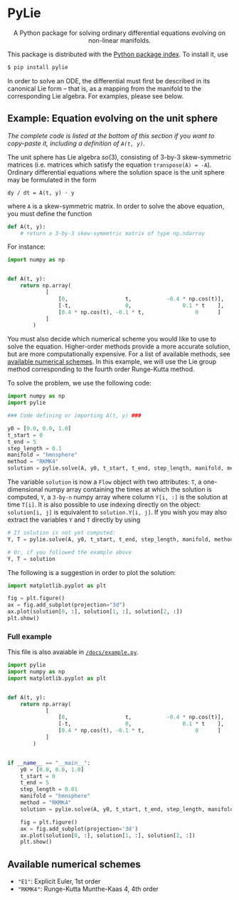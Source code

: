 # PyLie

<p align="center">
A Python package for solving ordinary differential equations evolving on non-linear manifolds.
</p>

This package is distributed with the [Python package index](https://pypi.org/). To install it, use

```bash
$ pip install pylie
```

In order to solve an ODE, the differential must first be described in its canonical Lie form – that is, as a mapping from the manifold to the corresponding Lie algebra.
For examples, please see below.

## Example: Equation evolving on the unit sphere

_The complete code is listed at the bottom of this section if you want to copy-paste it, including a definition of `A(t, y)`._

The unit sphere has Lie algebra _so_(3), consisting of 3-by-3 skew-symmetric matrices (i.e. matrices which satisfy the equation `transpose(A) = -A`).
Ordinary differential equations where the solution space is the unit sphere may be formulated in the form

```
dy / dt = A(t, y) · y
```

where `A` is a skew-symmetric matrix.
In order to solve the above equation, you must define the function

```py
def A(t, y):
    # return a 3-by-3 skew-symmetric matrix of type np.ndarray
```

For instance:

```py
import numpy as np


def A(t, y):
    return np.array(
            [
                [0,                  t,           -0.4 * np.cos(t)],
                [-t,                 0,                0.1 * t    ],
                [0.4 * np.cos(t), -0.1 * t,                0      ]
            ]
        )
```

You must also decide which numerical scheme you would like to use to solve the equation.
Higher-order methods provide a more accurate solution, but are more computationally expensive.
For a list of available methods, see [available numerical schemes](#Available-numerical-schemes).
In this example, we will use the Lie group method corresponding to the fourth order Runge-Kutta method.

To solve the problem, we use the following code:

```py
import numpy as np
import pylie

### Code defining or importing A(t, y) ###

y0 = [0.0, 0.0, 1.0]
t_start = 0
t_end = 5
step_length = 0.1
manifold = "hmnsphere"
method = "RKMK4"
solution = pylie.solve(A, y0, t_start, t_end, step_length, manifold, method)
```

The variable `solution` is now a `Flow` object with two attributes: `T`, a one-dimensional numpy array containing the times at which the solution is computed, `Y`, a `3-by-n` numpy array where column `Y[i, :]` is the solution at time `T[i]`.
It is also possible to use indexing directly on the object: `solution[i, j]` is equivalent to `solution.Y[i, j]`.
If you wish you may also extract the variables `Y` and `T` directly by using

```py
# If solution is not yet computed:
Y, T = pylie.solve(A, y0, t_start, t_end, step_length, manifold, method)

# Or, if you followed the example above
Y, T = solution
```

The following is a suggestion in order to plot the solution:

```py
import matplotlib.pyplot as plt

fig = plt.figure()
ax = fig.add_subplot(projection="3d")
ax.plot(solution[0, :], solution[1, :], solution[2, :])
plt.show()
```

### Full example

This file is also avaiable in [`/docs/example.py`](/docs/example.py).

```py
import pylie
import numpy as np
import matplotlib.pyplot as plt


def A(t, y):
    return np.array(
            [
                [0,                  t,           -0.4 * np.cos(t)],
                [-t,                 0,                0.1 * t    ],
                [0.4 * np.cos(t), -0.1 * t,                0      ]
            ]
        )


if __name__ == "__main__":
    y0 = [0.0, 0.0, 1.0]
    t_start = 0
    t_end = 5
    step_length = 0.01
    manifold = "hmnsphere"
    method = "RKMK4"
    solution = pylie.solve(A, y0, t_start, t_end, step_length, manifold, method)

    fig = plt.figure()
    ax = fig.add_subplot(projection='3d')
    ax.plot(solution[0, :], solution[1, :], solution[2, :])
    plt.show()

```

## Available numerical schemes

- `"E1"`: Explicit Euler, 1st order
- `"RKMK4"`: Runge-Kutta Munthe-Kaas 4, 4th order
